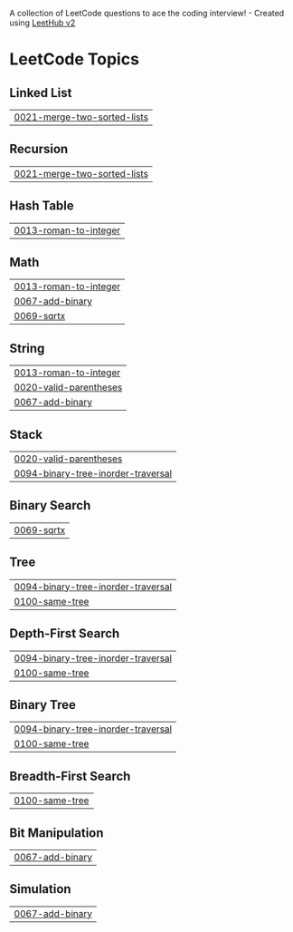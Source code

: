 A collection of LeetCode questions to ace the coding interview! - Created using [LeetHub v2](https://github.com/arunbhardwaj/LeetHub-2.0)
<!---LeetCode Topics Start-->
# LeetCode Topics
## Linked List
|  |
| ------- |
| [0021-merge-two-sorted-lists](https://github.com/jhalakbhandari/Leetcode_sol/tree/master/0021-merge-two-sorted-lists) |
## Recursion
|  |
| ------- |
| [0021-merge-two-sorted-lists](https://github.com/jhalakbhandari/Leetcode_sol/tree/master/0021-merge-two-sorted-lists) |
## Hash Table
|  |
| ------- |
| [0013-roman-to-integer](https://github.com/jhalakbhandari/Leetcode_sol/tree/master/0013-roman-to-integer) |
## Math
|  |
| ------- |
| [0013-roman-to-integer](https://github.com/jhalakbhandari/Leetcode_sol/tree/master/0013-roman-to-integer) |
| [0067-add-binary](https://github.com/jhalakbhandari/Leetcode_sol/tree/master/0067-add-binary) |
| [0069-sqrtx](https://github.com/jhalakbhandari/Leetcode_sol/tree/master/0069-sqrtx) |
## String
|  |
| ------- |
| [0013-roman-to-integer](https://github.com/jhalakbhandari/Leetcode_sol/tree/master/0013-roman-to-integer) |
| [0020-valid-parentheses](https://github.com/jhalakbhandari/Leetcode_sol/tree/master/0020-valid-parentheses) |
| [0067-add-binary](https://github.com/jhalakbhandari/Leetcode_sol/tree/master/0067-add-binary) |
## Stack
|  |
| ------- |
| [0020-valid-parentheses](https://github.com/jhalakbhandari/Leetcode_sol/tree/master/0020-valid-parentheses) |
| [0094-binary-tree-inorder-traversal](https://github.com/jhalakbhandari/Leetcode_sol/tree/master/0094-binary-tree-inorder-traversal) |
## Binary Search
|  |
| ------- |
| [0069-sqrtx](https://github.com/jhalakbhandari/Leetcode_sol/tree/master/0069-sqrtx) |
## Tree
|  |
| ------- |
| [0094-binary-tree-inorder-traversal](https://github.com/jhalakbhandari/Leetcode_sol/tree/master/0094-binary-tree-inorder-traversal) |
| [0100-same-tree](https://github.com/jhalakbhandari/Leetcode_sol/tree/master/0100-same-tree) |
## Depth-First Search
|  |
| ------- |
| [0094-binary-tree-inorder-traversal](https://github.com/jhalakbhandari/Leetcode_sol/tree/master/0094-binary-tree-inorder-traversal) |
| [0100-same-tree](https://github.com/jhalakbhandari/Leetcode_sol/tree/master/0100-same-tree) |
## Binary Tree
|  |
| ------- |
| [0094-binary-tree-inorder-traversal](https://github.com/jhalakbhandari/Leetcode_sol/tree/master/0094-binary-tree-inorder-traversal) |
| [0100-same-tree](https://github.com/jhalakbhandari/Leetcode_sol/tree/master/0100-same-tree) |
## Breadth-First Search
|  |
| ------- |
| [0100-same-tree](https://github.com/jhalakbhandari/Leetcode_sol/tree/master/0100-same-tree) |
## Bit Manipulation
|  |
| ------- |
| [0067-add-binary](https://github.com/jhalakbhandari/Leetcode_sol/tree/master/0067-add-binary) |
## Simulation
|  |
| ------- |
| [0067-add-binary](https://github.com/jhalakbhandari/Leetcode_sol/tree/master/0067-add-binary) |
<!---LeetCode Topics End-->